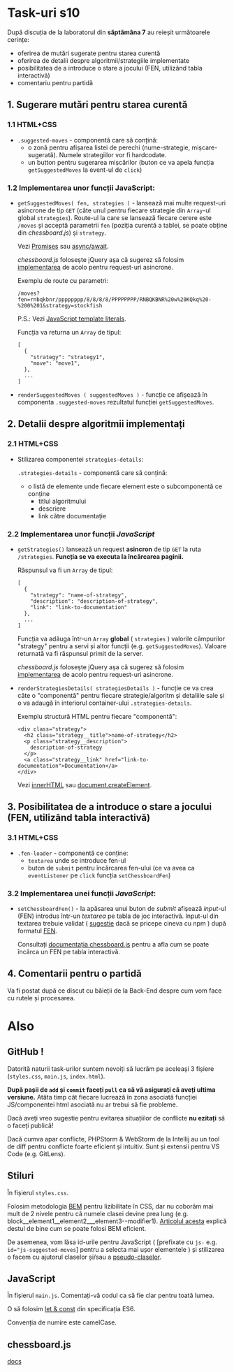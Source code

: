# Task-uri s10
După discuția de la laboratorul din **săptămâna 7** au reieșit următoarele cerințe:
* oferirea de mutări sugerate pentru starea curentă
* oferirea de detalii despre algoritmii/strategiile implementate
* posibilitatea de a introduce o stare a jocului (FEN, utilizând tabla interactivă)
* comentariu pentru partidă

## 1. Sugerare mutări pentru starea curentă
### 1.1 HTML+CSS
* `.suggested-moves` - componentă care să conțină:
  * o zonă pentru afișarea listei de perechi (nume-strategie, mișcare-sugerată). Numele strategiilor vor fi hardcodate.
  * un button pentru sugerarea mișcărilor (buton ce va apela funcția `getSuggestedMoves` la event-ul de `click`)
### 1.2 Implementarea unor funcții JavaScript:
* `getSuggestedMoves( fen, strategies )` - lansează mai multe request-uri asincrone de tip `GET` (câte unul pentru fiecare strategie din `Array`-ul global `strategies`). Route-ul la care se lansează fiecare cerere este `/moves` și acceptă parametrii `fen` (poziția curentă a tablei, se poate obține din *chessboard.js*) și `strategy`. 

  Vezi [Promises](https://www.youtube.com/watch?v=2d7s3spWAzo) sau [async/await](https://www.youtube.com/watch?v=vn3tm0quoqE).

  *chessboard.js* folosește jQuery așa că sugerez să folosim [implementarea](https://api.jquery.com/jquery.ajax/) de acolo pentru request-uri asincrone.

  Exemplu de route cu parametri:
  ```
  /moves?fen=rnbqkbnr/pppppppp/8/8/8/8/PPPPPPPP/RNBQKBNR%20w%20KQkq%20-%200%201&strategy=stockfish
  ```
  P.S.: Vezi [JavaScript template literals](https://developer.mozilla.org/en-US/docs/Web/JavaScript/Reference/Template_literals).

  Funcția va returna un `Array` de tipul:
    ```
    [
      {
        "strategy": "strategy1",
        "move": "move1",
      },
      ...
    ]
  ```
* `renderSuggestedMoves ( suggestedMoves )` - funcție ce afișează în componenta `.suggested-moves` rezultatul funcției `getSuggestedMoves`.

## 2. Detalii despre algoritmii implementați
### 2.1 HTML+CSS
* Stilizarea componentei `strategies-details`:

  `.strategies-details` - componentă care să conțină:
  * o listă de elemente unde fiecare element este o subcomponentă ce conține
    * titlul algoritmului
    * descriere
    * link către documentație

### 2.2 Implementarea unor funcții *JavaScript*
* `getStrategies()` lansează un request **asincron** de tip `GET` la ruta `/strategies`.
  **Funcția se va executa la încărcarea paginii.**
  
  Răspunsul va fi un `Array` de tipul:
  ```
  [
    {
      "strategy": "name-of-strategy",
      "description": "description-of-strategy",
      "link": "link-to-documentation"
    },
    ...
  ]
  ```
  Funcția va adăuga într-un `Array` **global** ( `strategies` ) valorile câmpurilor "strategy" pentru a servi și altor funcții (e.g. `getSuggestedMoves`). Valoare returnată va fi răspunsul primit de la server.

  *chessboard.js* folosește jQuery așa că sugerez să folosim [implementarea](https://api.jquery.com/jquery.ajax/) de acolo pentru request-uri asincrone.

* `renderStrategiesDetails( strategiesDetails )` - funcție ce va crea câte o "componentă" pentru fiecare strategie/algoritm și detaliile sale și o va adaugă în interiorul container-ului `.strategies-details`.

  Exemplu structură HTML pentru fiecare "componentă":
  ```
  <div class="strategy">
    <h2 class="strategy__title">name-of-strategy</h2>
    <p class="strategy__description">
      description-of-strategy
    </p>
    <a class="strategy__link" href="link-to-documentation">Documentation</a>
  </div>
  ```
  Vezi [innerHTML](https://developer.mozilla.org/en-US/docs/Web/API/Element/innerHTML) sau [document.createElement](https://developer.mozilla.org/en-US/docs/Web/API/Document/createElement).

## 3. Posibilitatea de a introduce o stare a jocului (FEN, utilizând tabla interactivă)
### 3.1 HTML+CSS
* `.fen-loader` - componentă ce conține:
  * `textarea` unde se introduce fen-ul
  * buton de `submit` pentru încărcarea fen-ului (ce va avea ca `eventListener` pe `click` funcția `setChessboardFen`)
### 3.2 Implementarea unei funcții *JavaScript*:
* `setChessboardFen()` - la apăsarea unui buton de *submit* afișează *input*-ul (FEN) introdus într-un *textarea* pe tabla de joc interactivă. Input-ul din textarea trebuie validat ( [sugestie](https://github.com/jayasurian123/fen-validator) dacă se pricepe cineva cu npm ) după formatul [FEN](https://en.wikipedia.org/wiki/Forsyth%E2%80%93Edwards_Notation). 
  
  Consultați [documentația chessboard.js](http://chessboardjs.com/docs) pentru a afla cum se poate încărca un FEN pe tabla interactivă.

## 4. Comentarii pentru o partidă
Va fi postat după ce discut cu băieții de la Back-End despre cum vom face cu rutele și procesarea.
# Also
## GitHub !
Datorită naturii task-urilor suntem nevoiți să lucrăm pe aceleași 3 fișiere (`styles.css`, `main.js`, `index.html`). 

**După pașii de `add` și `commit` faceți `pull` ca să vă asigurați că aveți ultima versiune.** Atâta timp cât fiecare lucrează în zona asociată funcției JS/componentei html asociată nu ar trebui să fie probleme.

Dacă aveți vreo sugestie pentru evitarea situațiilor de conflicte **nu ezitați** să o faceți publică!

Dacă cumva apar conflicte, PHPStorm & WebStorm de la Intellij au un tool de diff pentru conflicte foarte eficient și intuitiv. Sunt și extensii pentru VS Code (e.g. GitLens).
## Stiluri
În fișierul `styles.css`. 

Folosim metodologia [BEM](https://csswizardry.com/2013/01/mindbemding-getting-your-head-round-bem-syntax/) pentru lizibilitate în CSS, dar nu coborâm mai mult de 2 nivele pentru că numele clasei devine prea lung (e.g. block__element1__element2___element3--modifier1). [Articolul acesta](https://medium.com/fed-or-dead/battling-bem-5-common-problems-and-how-to-avoid-them-5bbd23dee319) explică destul de bine cum se poate folosi BEM eficient.

De asemenea, vom lăsa id-urile pentru JavaScript ( [prefixate cu `js-` e.g. `id="js-suggested-moves`] pentru a selecta mai ușor elementele ) și stilizarea o facem cu ajutorul claselor și/sau a [pseudo-claselor](https://developer.mozilla.org/en-US/docs/Web/CSS/Pseudo-classes).
## JavaScript
În fișierul `main.js`. Comentați-vă codul ca să fie clar pentru toată lumea.

O să folosim [let & const](https://www.youtube.com/watch?v=sjyJBL5fkp8&t=1s) din specificația ES6.

Convenția de numire este camelCase.
## chessboard.js
[docs](http://chessboardjs.com/docs)